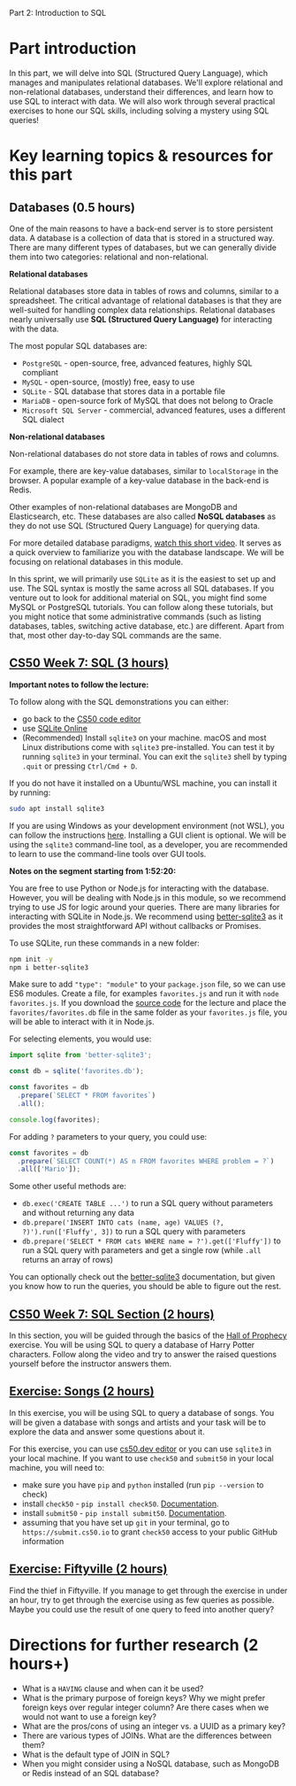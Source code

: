 Part 2: Introduction to SQL

# Part introduction

In this part, we will delve into SQL (Structured Query Language), which manages and manipulates relational databases. We'll explore relational and non-relational databases, understand their differences, and learn how to use SQL to interact with data. We will also work through several practical exercises to hone our SQL skills, including solving a mystery using SQL queries!

# Key learning topics & resources for this part

## Databases (0.5 hours)

One of the main reasons to have a back-end server is to store persistent data. A database is a collection of data that is stored in a structured way. There are many different types of databases, but we can generally divide them into two categories: relational and non-relational.

**Relational databases**

Relational databases store data in tables of rows and columns, similar to a spreadsheet. The critical advantage of relational databases is that they are well-suited for handling complex data relationships. Relational databases nearly universally use **SQL (Structured Query Language)** for interacting with the data.

The most popular SQL databases are:
- `PostgreSQL` - open-source, free, advanced features, highly SQL compliant
- `MySQL` - open-source, (mostly) free, easy to use
- `SQLite` - SQL database that stores data in a portable file
- `MariaDB` - open-source fork of MySQL that does not belong to Oracle
- `Microsoft SQL Server` - commercial, advanced features, uses a different SQL dialect

**Non-relational databases**

Non-relational databases do not store data in tables of rows and columns.

For example, there are key-value databases, similar to `localStorage` in the browser. A popular example of a key-value database in the back-end is Redis.

Other examples of non-relational databases are MongoDB and Elasticsearch, etc. These databases are also called **NoSQL databases** as they do not use SQL (Structured Query Language) for querying data.

For more detailed database paradigms, [watch this short video](https://www.youtube.com/watch?v=W2Z7fbCLSTw). It serves as a quick overview to familiarize you with the database landscape. We will be focusing on relational databases in this module.

In this sprint, we will primarily use `SQLite` as it is the easiest to set up and use. The SQL syntax is mostly the same across all SQL databases. If you venture out to look for additional material on SQL, you might find some MySQL or PostgreSQL tutorials. You can follow along these tutorials, but you might notice that some administrative commands (such as listing databases, tables, switching active database, etc.) are different. Apart from that, most other day-to-day SQL commands are the same.

## [CS50 Week 7: SQL (3 hours)](https://cs50.harvard.edu/x/2023/weeks/7/)

**Important notes to follow the lecture:**

To follow along with the SQL demonstrations you can either:
- go back to the [CS50 code editor](https://cs50.dev/)
- use [SQLite Online](https://sqliteonline.com/)
- (Recommended) Install `sqlite3` on your machine. macOS and most Linux distributions come with `sqlite3` pre-installed. You can test it by running `sqlite3` in your terminal. You can exit the `sqlite3` shell by typing `.quit` or pressing `Ctrl/Cmd + D`.

If you do not have it installed on a Ubuntu/WSL machine, you can install it by running:

```bash
sudo apt install sqlite3
```

If you are using Windows as your development environment (not WSL), you can follow the instructions [here](https://www.sqlitetutorial.net/download-install-sqlite/). Installing a GUI client is optional. We will be using the `sqlite3` command-line tool, as a developer, you are recommended to learn to use the command-line tools over GUI tools.

**Notes on the segment starting from 1:52:20:**

You are free to use Python or Node.js for interacting with the database. However, you will be dealing with Node.js in this module, so we recommend trying to use JS for logic around your queries. There are many libraries for interacting with SQLite in Node.js. We recommend using [better-sqlite3](https://www.npmjs.com/package/better-sqlite3) as it provides the most straightforward API without callbacks or Promises.

To use SQLite, run these commands in a new folder:

```bash
npm init -y
npm i better-sqlite3
```

Make sure to add `"type": "module"` to your `package.json` file, so we can use ES6 modules. Create a file, for examples `favorites.js` and run it with `node favorites.js`. If you download the [source code](https://cdn.cs50.net/2022/fall/lectures/7/src7.zip) for the lecture and place the `favorites/favorites.db` file in the same folder as your `favorites.js` file, you will be able to interact with it in Node.js.

For selecting elements, you would use:

```js
import sqlite from 'better-sqlite3';

const db = sqlite('favorites.db');

const favorites = db
  .prepare(`SELECT * FROM favorites`)
  .all();

console.log(favorites);
```

For adding `?` parameters to your query, you could use:

```js
const favorites = db
  .prepare(`SELECT COUNT(*) AS n FROM favorites WHERE problem = ?`)
  .all(['Mario']);
```

Some other useful methods are:
- `db.exec('CREATE TABLE ...')` to run a SQL query without parameters and without returning any data
- `db.prepare('INSERT INTO cats (name, age) VALUES (?, ?)').run(['Fluffy', 3])` to run a SQL query with parameters
- `db.prepare('SELECT * FROM cats WHERE name = ?').get(['Fluffy'])` to run a SQL query with parameters and get a single row (while `.all` returns an array of rows)

You can optionally check out the [better-sqlite3](https://github.com/WiseLibs/better-sqlite3) documentation, but given you know how to run the queries, you should be able to figure out the rest.

## [CS50 Week 7: SQL Section (2 hours)](https://cs50.harvard.edu/x/2023/sections/7/)

In this section, you will be guided through the basics of the [Hall of Prophecy](https://cs50.harvard.edu/x/2023/problems/7/prophecy/) exercise. You will be using SQL to query a database of Harry Potter characters. Follow along the video and try to answer the raised questions yourself before the instructor answers them.

## [Exercise: Songs (2 hours)](https://cs50.harvard.edu/x/2023/labs/7/)

In this exercise, you will be using SQL to query a database of songs. You will be given a database with songs and artists and your task will be to explore the data and answer some questions about it.

For this exercise, you can use [cs50.dev editor](https://cs50.dev/) or you can use `sqlite3` in your local machine. If you want to use `check50` and `submit50` in your local machine, you will need to:
- make sure you have `pip` and `python` installed (run `pip --version` to check)
- install `check50` - `pip install check50`. [Documentation](https://cs50.readthedocs.io/projects/check50/en/latest/index.html).
- install `submit50` - `pip install submit50`. [Documentation](https://cs50.readthedocs.io/submit50/).
- assuming that you have set up `git` in your terminal, go to `https://submit.cs50.io` to grant `check50` access to your public GitHub information

## [Exercise: Fiftyville (2 hours)](https://cs50.harvard.edu/x/2023/psets/7/fiftyville/)

Find the thief in Fiftyville. If you manage to get through the exercise in under an hour, try to get through the exercise using as few queries as possible. Maybe you could use the result of one query to feed into another query?

# Directions for further research (2 hours+)

- What is a `HAVING` clause and when can it be used?
- What is the primary purpose of foreign keys? Why we might prefer foreign keys over regular integer column? Are there cases when we would not want to use a foreign key?
- What are the pros/cons of using an integer vs. a UUID as a primary key?
- There are various types of JOINs. What are the differences between them?
- What is the default type of JOIN in SQL?
- When you might consider using a NoSQL database, such as MongoDB or Redis instead of an SQL database?
